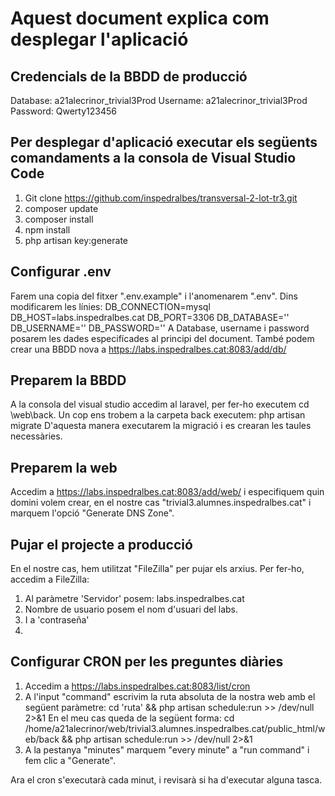 # Aquest document explica com desplegar l'aplicació

## Credencials de la BBDD de producció 
Database: a21alecrinor_trivial3Prod
Username: a21alecrinor_trivial3Prod
Password: Qwerty123456

## Per desplegar d'aplicació executar els següents comandaments a la consola de Visual Studio Code
1. Git clone https://github.com/inspedralbes/transversal-2-lot-tr3.git
2. composer update
3. composer install
4. npm install
5. php artisan key:generate

## Configurar .env
Farem una copia del fitxer ".env.example" i l'anomenarem ".env".
Dins modificarem les línies:
    DB_CONNECTION=mysql
    DB_HOST=labs.inspedralbes.cat
    DB_PORT=3306
    DB_DATABASE=''
    DB_USERNAME=''
    DB_PASSWORD=''
A Database, username i password posarem les dades especifícades al principi del document. 
També podem crear una BBDD nova a https://labs.inspedralbes.cat:8083/add/db/ 

## Preparem la BBDD
A la consola del visual studio accedim al laravel, per fer-ho executem cd \web\back.
Un cop ens trobem a la carpeta back executem: php artisan migrate
D'aquesta manera executarem la migració i es crearan les taules necessàries.

## Preparem la web
Accedim a https://labs.inspedralbes.cat:8083/add/web/ i especifiquem quin domini volem crear, en el nostre cas "trivial3.alumnes.inspedralbes.cat" i marquem l'opció "Generate DNS Zone".

## Pujar el projecte a producció
En el nostre cas, hem utilitzat "FileZilla" per pujar els arxius.
Per fer-ho, accedim a FileZilla:
1. Al paràmetre 'Servidor' posem: labs.inspedralbes.cat
2. Nombre de usuario posem el nom d'usuari del labs. 
3. I a 'contraseña'
4. 

## Configurar CRON per les preguntes diàries
1. Accedim a https://labs.inspedralbes.cat:8083/list/cron
2. A l'input "command" escrivim la ruta absoluta de la nostra web amb el següent paràmetre:
    cd 'ruta' && php artisan schedule:run >> /dev/null 2>&1
En el meu cas queda de la següent forma: cd /home/a21alecrinor/web/trivial3.alumnes.inspedralbes.cat/public_html/web/back && php artisan schedule:run >> /dev/null 2>&1
3. A la pestanya "minutes" marquem "every minute" a "run command" i fem clic a "Generate".

Ara el cron s'executarà cada minut, i revisarà si ha d'executar alguna tasca.